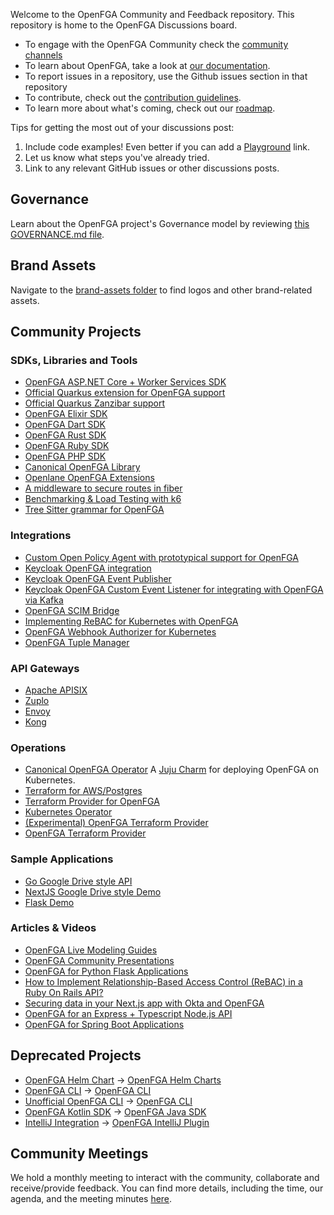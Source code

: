 Welcome to the OpenFGA Community and Feedback repository. This repository is home to the OpenFGA Discussions board.

- To engage with the OpenFGA Community check the [community channels](https://openfga.dev/docs/community)
- To learn about OpenFGA, take a look at [our documentation](https://openfga.dev/docs).
- To report issues in a repository, use the Github issues section in that repository
- To contribute, check out the [contribution guidelines](https://github.com/openfga/.github/blob/main/CONTRIBUTING.md).
- To learn more about what's coming, check out our [roadmap](https://github.com/orgs/openfga/projects/1).

Tips for getting the most out of your discussions post:

1. Include code examples! Even better if you can add a [Playground](https://play.fga.dev) link.
2. Let us know what steps you've already tried.
3. Link to any relevant GitHub issues or other discussions posts.

## Governance

Learn about the OpenFGA project's Governance model by reviewing [this GOVERNANCE.md file](https://github.com/openfga/.github/blob/main/GOVERNANCE.md).

## Brand Assets

Navigate to the [brand-assets folder](https://github.com/openfga/community/tree/main/brand-assets) to find logos and other brand-related assets.

## Community Projects

### SDKs, Libraries and Tools

- [OpenFGA ASP.NET Core + Worker Services SDK](https://github.com/Hawxy/Fga.Net)
- [Official Quarkus extension for OpenFGA support](https://github.com/quarkiverse/quarkus-openfga-client)
- [Official Quarkus Zanzibar support](https://github.com/quarkiverse/quarkus-zanzibar)
- [OpenFGA Elixir SDK](https://github.com/msutkowski/fga-elixir-sdk)
- [OpenFGA Dart SDK](https://github.com/amondnet/openfga.dart)
- [OpenFGA Rust SDK](https://github.com/repack-tech/openfga-rust-sdk)
- [OpenFGA Ruby SDK](https://github.com/ryenski/openfga)
- [OpenFGA PHP SDK](https://github.com/evansims/openfga-php)
- [Canonical OpenFGA Library](https://github.com/canonical/ofga)
- [Openlane OpenFGA Extensions](https://github.com/theopenlane/iam/tree/main/fgax)
- [A middleware to secure routes in fiber](https://github.com/ZEISS/fiber-authz)
- [Benchmarking & Load Testing with k6](https://github.com/jon-whit/k6-openfga-test)
- [Tree Sitter grammar for OpenFGA](https://github.com/matoous/tree-sitter-fga)

### Integrations

- [Custom Open Policy Agent with prototypical support for OpenFGA](https://github.com/thomasdarimont/custom-opa-openfga)
- [Keycloak OpenFGA integration](https://github.com/embesozzi/keycloak-openfga-workshop)
- [Keycloak OpenFGA Event Publisher](https://github.com/embesozzi/keycloak-openfga-event-publisher)
- [Keycloak OpenFGA Custom Event Listener for integrating with OpenFGA via Kafka](https://github.com/embesozzi/keycloak-openfga-event-kafka)
- [OpenFGA SCIM Bridge](https://github.com/SUSE-Skyscraper/openfga-scim-bridge)
- [Implementing ReBAC for Kubernetes with OpenFGA](https://github.com/luxas/kube-rebac-authorizer)
- [OpenFGA Webhook Authorizer for Kubernetes](https://github.com/jon-whit/openfga-authorizer)
- [OpenFGA Tuple Manager](https://github.com/paulosuzart/fgamanager)

### API Gateways

- [Apache APISIX](https://github.com/embesozzi/apisix-authz-openfga)
- [Zuplo](https://github.com/zuplo-samples/openfga-demo)
- [Envoy](https://github.com/openfga/openfga-envoy)
- [Kong](https://github.com/dol/kong-authz-openfga)
  
### Operations

- [Canonical OpenFGA Operator](https://github.com/canonical/openfga-operator) A [Juju Charm](https://charmhub.io/openfga-k8s) for deploying OpenFGA on Kubernetes.
- [Terraform for AWS/Postgres](https://github.com/craigpastro/terraform-aws-openfga)
- [Terraform Provider for OpenFGA](https://github.com/cysp/terraform-provider-openfga)
- [Kubernetes Operator](https://github.com/3schwartz/fga-operator)
- [(Experimental) OpenFGA Terraform Provider](https://github.com/ZEISS/terraform-provider-openfga)
- [OpenFGA Terraform Provider](https://github.com/mauriceackel/terraform-provider-openfga/)

### Sample Applications

- [Go Google Drive style API](https://github.com/Sambego/fga-demo-api)
- [NextJS Google Drive style Demo](https://github.com/oktadev/fga-drive-example)
- [Flask Demo](https://github.com/openfga/flask-demo)

### Articles & Videos

- [OpenFGA Live Modeling Guides](https://www.youtube.com/watch?v=5Lwy9aHXXHE&list=PLUR5l-oTFZqWaDdhEOVt_IfPOIbKo1Ypt)
- [OpenFGA Community Presentations](https://www.youtube.com/watch?v=uHKeE4DAHpE&list=PLUR5l-oTFZqUAdAibhLw7l5IdqDnQ5gga)
- [OpenFGA for Python Flask Applications](https://auth0.com/blog/fine-grained-access-control-with-python-flask/)
- [How to Implement Relationship-Based Access Control (ReBAC) in a Ruby On Rails API?](https://auth0.com/blog/what-is-rebac-and-how-to-implement-rails-api/)
- [Securing data in your Next.js app with Okta and OpenFGA](https://vercel.com/blog/securing-data-in-your-next-js-app-with-okta-and-openfga)
- [OpenFGA for an Express + Typescript Node.js API](https://auth0.com/blog/express-typescript-fga/)
- [OpenFGA for Spring Boot Applications](https://auth0.com/blog/add-fga-to-spring-boot-api-with-openfga/)

## Deprecated Projects

- [OpenFGA Helm Chart](https://github.com/AlexandreBrg/openfga-helm) -> [OpenFGA Helm Charts](https://github.com/openfga/helm-charts)
- [OpenFGA CLI](https://github.com/ArcticGizmo/fga-cli) -> [OpenFGA CLI](https://github.com/openfga/cli)
- [Unofficial OpenFGA CLI](https://github.com/rhamzeh/openfga-cli) -> [OpenFGA CLI](https://github.com/openfga/cli)
- [OpenFGA Kotlin SDK](https://github.com/Ozee-io/fga-kotlin-sdk) -> [OpenFGA Java SDK](https://github.com/openfga/java-sdk)
- [IntelliJ Integration](https://github.com/le-yams/openfga4intellij) -> [OpenFGA IntelliJ Plugin](https://github.com/openfga/intellij-plugin)

## Community Meetings

We hold a monthly meeting to interact with the community, collaborate and receive/provide feedback. You can find more details, including the time, our agenda, and the meeting minutes [here](https://github.com/openfga/community/blob/main/community-meetings.md).
